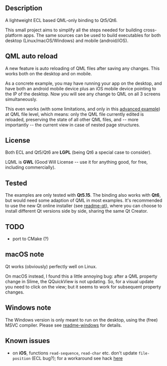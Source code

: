 
Description
-----------

A lightweight ECL based QML-only binding to Qt5/Qt6.

This small project aims to simplify all the steps needed for building
cross-platform apps. The same sources can be used to build executables for both
desktop (Linux/macOS/Windows) and mobile (android/iOS).


QML auto reload
---------------

A new feature is auto reloading of QML files after saving any changes. This
works both on the desktop and on mobile.

As a concrete example, you may have running your app on the desktop, and have
both an android mobile device plus an iOS mobile device pointing to the IP of
the desktop. Now you will see any change to QML on all 3 screens
simultaneously.

This even works (with some limitations, and only in this
[advanced example](examples/advanced-qml-auto-reload/)) at QML file level,
which means: only the QML file currently edited is reloaded, preserving the
state of all other QML files, and -- more importantly -- the current view in
case of nested page structures.


License
-------

Both ECL and Qt5/Qt6 are **LGPL** (being Qt6 a special case to consider).

LQML is **GWL** (Good Will License -- use it for anything good, for free,
including commercially).


Tested
------

The examples are only tested with **Qt5.15**. The binding also works with
**Qt6**, but would need some adaption of QML in most examples. It's recommended
to use the new Qt online installer (see [readme-qt](readme-qt.md)), where
you can choose to install different Qt versions side by side, sharing the same
Qt Creator.


TODO
----

* port to CMake (?)


macOS note
----------

Qt works (obviously) perfectly well on Linux.

On macOS instead, I found this a little annoying bug: after a QML property
change in Slime, the QQuickView is not updating. So, for a visual update you
need to click on the view; but it seems to work for subsequent property
changes.


Windows note
------------

The Windows version is only meant to run on the desktop, using the (free) MSVC
compiler. Please see [readme-windows](readme-windows.md) for details.


Known issues
------------

* on **iOS**, functions `read-sequence`, `read-char` etc. don't update
  `file-position` (ECL bug?); for a workaround see hack
  [here](examples/cl-repl/lisp/upload-download.lisp)
